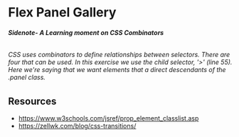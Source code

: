 # Flex Panel Gallery



###### **Sidenote- A Learning moment on CSS Combinators**

###### CSS uses combinators to define relationships between selectors. There are four that can be used. In this exercise we use the child selector, '>' (line 55). Here we're saying that we want elements that a direct descendants of the .panel class.


## Resources
- https://www.w3schools.com/jsref/prop_element_classlist.asp
- https://zellwk.com/blog/css-transitions/
